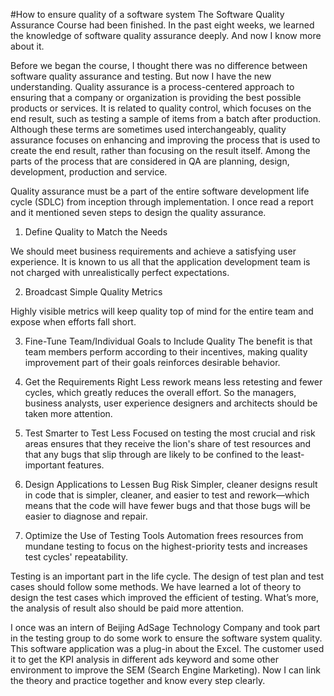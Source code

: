 #How to ensure quality of a software system
The Software Quality Assurance Course had been finished. In the past eight weeks, we learned the knowledge of software quality assurance deeply. And now I know more about it.

Before we began the course, I thought there was no difference between software quality assurance and testing. But now I have the new understanding. Quality assurance is a process-centered approach to ensuring that a company or organization is providing the best possible products or services. It is related to quality control, which focuses on the end result, such as testing a sample of items from a batch after production. Although these terms are sometimes used interchangeably, quality assurance focuses on enhancing and improving the process that is used to create the end result, rather than focusing on the result itself. Among the parts of the process that are considered in QA are planning, design, development, production and service.

Quality assurance must be a part of the entire software development life cycle (SDLC) from inception through implementation. I once read a report and it mentioned seven steps to design the quality assurance.

1. Define Quality to Match the Needs

We should meet business requirements and achieve a satisfying user experience. It is known to us all that the application development team is not charged with unrealistically perfect expectations.

2. Broadcast Simple Quality Metrics

Highly visible metrics will keep quality top of mind for the entire team and expose when efforts fall short.

3. Fine-Tune Team/Individual Goals to Include Quality 
The benefit is that team members perform according to their incentives, making quality improvement part of their goals reinforces desirable behavior.

4. Get the Requirements Right 
Less rework means less retesting and fewer cycles, which greatly reduces the overall effort. So the managers, business analysts, user experience designers and architects should be taken more attention.

5. Test Smarter to Test Less
Focused on testing the most crucial and risk areas ensures that they receive the lion's share of test resources and that any bugs that slip through are likely to be confined to the least-important features. 

6. Design Applications to Lessen Bug Risk 
Simpler, cleaner designs result in code that is simpler, cleaner, and easier to test and rework—which means that the code will have fewer bugs and that those bugs will be easier to diagnose and repair.

7. Optimize the Use of Testing Tools 
Automation frees resources from mundane testing to focus on the highest-priority tests and increases test cycles' repeatability.

Testing is an important part in the life cycle. The design of test plan and test cases should follow some methods. We have learned a lot of theory to design the test cases which improved the efficient of testing. What’s more, the analysis of result also should be paid more attention.

I once was an intern of Beijing AdSage Technology Company and took part in the testing group to do some work to ensure the software system quality. This software application was a plug-in about the Excel. The customer used it to get the KPI analysis in different ads keyword and some other environment to improve the SEM (Search Engine Marketing). Now I can link the theory and practice together and know every step clearly.


